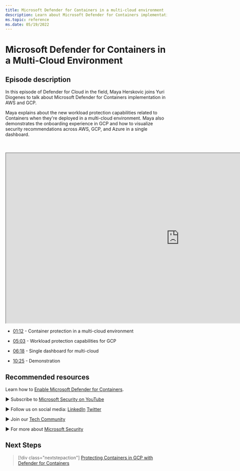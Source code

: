 ```yaml
---
title: Microsoft Defender for Containers in a multi-cloud environment
description: Learn about Microsoft Defender for Containers implementation in AWS and GCP.
ms.topic: reference
ms.date: 05/19/2022
---
```


# Microsoft Defender for Containers in a Multi-Cloud Environment

## Episode description

In this episode of Defender for Cloud in the field, Maya Herskovic joins Yuri Diogenes to talk about Microsoft Defender for Containers implementation in AWS and GCP. 
 
Maya explains about the new workload protection capabilities related to Containers when they're deployed in a multi-cloud environment. Maya also demonstrates the onboarding experience in GCP and how to visualize security recommendations across AWS, GCP, and Azure in a single dashboard. 

<br>
<br>
<iframe src="https://aka.ms/docs/player?id=f9470496-abe3-4344-8160-d6a6b65c077f" width="1080" height="530" max-width: 100%; min-width: 100%;"></iframe>

- [01:12](/shows/mdc-in-the-field/containers-multi-cloud#time=01m12s) - Container protection in a multi-cloud environment

- [05:03](/shows/mdc-in-the-field/containers-multi-cloud#time=05m03s) - Workload protection capabilities for GCP

- [06:18](/shows/mdc-in-the-field/containers-multi-cloud#time=06m18s) - Single dashboard for multi-cloud

- [10:25](/shows/mdc-in-the-field/containers-multi-cloud#time=10m25s) - Demonstration

## Recommended resources
  
Learn how to [Enable Microsoft Defender for Containers](defender-for-containers-enable.md).

► Subscribe to [Microsoft Security on YouTube](https://www.youtube.com/redirect?event=video_description&redir_token=QUFFLUhqa0ZoTml2Qm9kZ2pjRzNMUXFqVUwyNl80YVNtd3xBQ3Jtc0trVm9QM2Z0NlpOeC1KSUE2UEd1cVJ5aHQ0MTN6WjJEYmNlOG9rWC1KZ1ZqaTNmcHdOOHMtWXRLSGhUTVBhQlhhYzlUc2xmTHZtaUpkd1c4LUQzLWt1YmRTbkVQVE5EcTJIM0Foc042SGdQZU5acVRJbw&q=https%3A%2F%2Faka.ms%2FSubscribeMicrosoftSecurity)

► Follow us on social media: 
  [LinkedIn](https://www.youtube.com/redirect?event=video_description&redir_token=QUFFLUhqbFk5TXZuQld2NlpBRV9BQlJqMktYSm95WWhCZ3xBQ3Jtc0tsQU13MkNPWGNFZzVuem5zc05wcnp0VGxybHprVTkwS2todWw0b0VCWUl4a2ZKYVktNGM1TVFHTXpmajVLcjRKX0cwVFNJaDlzTld4MnhyenBuUGRCVmdoYzRZTjFmYXRTVlhpZGc4MHhoa3N6ZDhFMA&q=https%3A%2F%2Fwww.linkedin.com%2Fshowcase%2Fmicrosoft-security%2F)
  [Twitter](https://twitter.com/msftsecurity)

► Join our [Tech Community](https://aka.ms/SecurityTechCommunity)

► For more about [Microsoft Security](https://msft.it/6002T9HQY)

## Next Steps

> [!div class="nextstepaction"]
> [Protecting Containers in GCP with Defender for Containers](episode-ten.md)
